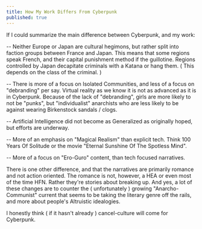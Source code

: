```yaml
---
title: How My Work Differs From Cyberpunk
published: true
---
```

If I could summarize the main difference between Cyberpunk, and my work:

-- Neither Europe or Japan are cultural hegimons, but rather split into faction groups between France and Japan. This means that some regions speak French, and their capital punishment method if the guillotine. Regions controlled by Japan decapitate criminals with a Katana or hang them. ( This depends on the class of the criminal. )

-- There is more of a focus on Isolated Communities, and less of a focus on "debranding" per say. Virtual reality as we know it is not as advanced as it is in Cyberpunk. Because of the lack of "debranding", girls are more likely to not be "punks", but "individualist" anarchists who are less likely to be against wearing Birkenstock sandals / clogs.

-- Artificial Intelligence did not become as Generalized as originally hoped, but efforts are underway.

-- More of an emphasis on "Magical Realism" than explicit tech. Think 100 Years Of Solitude or the movie "Eternal Sunshine Of The Spotless Mind".

-- More of a focus on "Ero-Guro" content, than tech focused narratives.

There is one other difference, and that the narratives are primarily romance and not action oriented. The romance is not, however, a HEA or even most of the time HFN. Rather they're stories about breaking up. And yes, a lot of these changes are to counter the ( unfortunately ) growing "Anarcho-Communist" current that seems to be taking the literary genre off the rails, and more about people's Altruistic idealogies.

I honestly think ( if it hasn't already ) cancel-culture will come for Cyberpunk.
